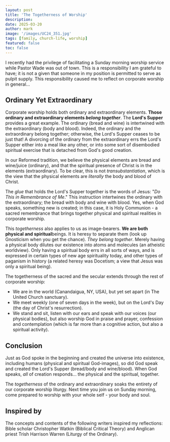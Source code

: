 ```yaml
---
layout: post
title: 'The Togetherness of Worship'
description:
date: 2025-03-20
author: mark
image: '/images/UC24_351.jpg'
tags: [family, church-life, worship]
featured: false
toc: false
---
```


I recently had the privilege of facilitating a Sunday morning worship service while Pastor Wade was out of town. This is a responsibility I am grateful to have; it is not a given that someone in my position is permitted to serve as pulpit supply. This responsibility caused me to reflect on corporate worship in general...

## **Ordinary Yet Extraordinary**

Corporate worship holds both ordinary and extraordinary elements. **Those ordinary and extraordinary elements _belong together_**. The **Lord's Supper** provides a great example. The ordinary (bread and wine) is intertwined with the extraordinary (body and blood). Indeed, the ordinary and the extraordinary belong together; otherwise, the Lord's Supper ceases to be just that! A divorcing of the ordinary from the extraordinary errs the Lord's Supper either into a meal like any other, or into some sort of disembodied spiritual exercise that is detached from God's good creation.

In our Reformed tradition, we believe the physical elements are bread and wine/juice (ordinary), and that the spiritual presence of Christ is in the elements (extraordinary). To be clear, this is not _transubstantiation_, which is the view that the physical elements are _literally_ the body and blood of Christ.

The _glue_ that holds the Lord's Supper together is the words of Jesus: "_Do This in Remembrance of Me_." This instruction intertwines the ordinary with the extraordinary; the bread with body and wine with blood. Yes, when God speaks, something new is created; in this case, it is Holy Communion - a sacred remembrance that brings together physical and spiritual realities in corporate worship.

This _togetherness_ also applies to us as image-bearers. **We are both physical and spiritual**beings. It is heresy to separate them (look up Gnosticism when you get the chance). _They belong together_. Merely having a physical body dilutes our existence into atoms and molecules (an atheistic worldview). Only having a spiritual body errs in all sorts of ways, and is expressed in certain types of new age spirituality today, and other types of paganism in history (a related heresy was Docetism; a view that Jesus was only a spiritual being).

The togetherness of the sacred and the secular extends through the rest of corporate worship:

- We are in the world (Canandaigua, NY, USA), but yet set apart (in The United Church sanctuary).
- We meet weekly (one of seven days in the week), but on the Lord's Day (the day of Christ's resurrection).
- We stand and sit, listen with our ears and speak with our voices (our physical bodies), but also worship God in praise and prayer, confession and contemplation (which is far more than a cognitive action, but also a spiritual activity).

## **Conclusion**

Just as God spoke in the beginning and created the universe into existence, including humans (physical and spiritual God-images), so did God speak and created the Lord's Supper (bread/body and wine/blood). When God speaks, _all_ of creation responds... the physical and the spiritual, together.

The _togetherness_ of the ordinary and extraordinary soaks the entirety of our corporate worship liturgy. Next time you join us on Sunday morning, come prepared to worship with your whole self - your body and soul.

## **Inspired by**

The concepts and contents of the following writers inspired my reflections: Bible scholar Christopher Watkin (Biblical Critical Theory) and Anglican priest Trish Harrison Warren (Liturgy of the Ordinary).


